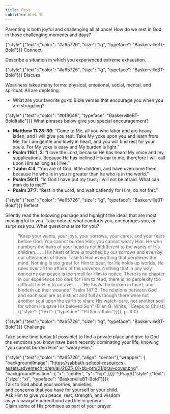 ```yaml
---
title: Rest
subtitle: Week 8
---
```


Parenting is both joyful and challenging all at once! How do we rest in God in those challenging moments and days?

{"style":{"text":{"color": "#a65726", "size": "lg", "typeface": "BaskervilleBT-Bold"}}}
Connect

Describe a situation in which you experienced extreme exhaustion.

{"style":{"text":{"color": "#a65726", "size": "lg", "typeface": "BaskervilleBT-Bold"}}}
Discuss

Weariness takes many forms: physical, emotional, social, mental, and spiritual. All are depleting.

- What are your favorite go-to Bible verses that encourage you when you are struggling?

{"style":{"text":{"color": "#bf9648", "typeface": "BaskervilleBT-BoldItalic"}}}
What phrases below give you special encouragement?
- **Matthew 11:28–30**: “Come to Me, all you who labor and are heavy laden, and I will give you rest. Take My yoke upon you and learn from Me, for I am gentle and lowly in heart, and you will find rest for your souls. For My yoke is easy and My burden is light.”
- **Psalm 116:1, 2**: “I love the Lord, because He has heard My voice and my supplications. Because He has inclined His ear to me, therefore I will call upon Him as long as I live.”
- **1 John 4:4**: “You are of God, little children, and have overcome them, because He who is in you is greater than he who is in the world.”
- **Psalm 56:11**: “In God I have put my trust; I will not be afraid. What can man do to me?”
- **Psalm 37:7**: “Rest in the Lord, and wait patiently for Him; do not fret.”

{"style":{"text":{"color": "#a65726", "size": "lg", "typeface": "BaskervilleBT-Bold"}}}
Reflect

Silently read the following passage and highlight the ideas that are most meaningful to you. Take note of what comforts you, encourages you, or surprises you. What questions arise for you?

> “Keep your wants, your joys, your sorrows, your cares, and your fears before God. You cannot burden Him; you cannot weary Him. He who numbers the hairs of your head is not indifferent to the wants of His children. . . . His heart of love is touched by our sorrows and even by our utterances of them. Take to Him everything that perplexes the mind. Nothing is too great for Him to bear, for He holds up worlds, He rules over all the affairs of the universe. Nothing that in any way concerns our peace is too small for Him to notice. There is no chapter in our experience too dark for Him to read; there is no perplexity too difficult for Him to unravel. . . . ‘He heals the broken in heart, and bindeth up their wounds.’ Psalm 147:3. The relations between God and each soul are as distinct and full as though there were not another soul upon the earth to share His watch-care, not another soul for whom He gave His beloved Son” (Ellen G. White, ^[Steps to Christ]({"style": {"text": {"typeface": "PTSans-Italic"}}}), p. 100).

{"style":{"text":{"color": "#a65726", "size": "lg", "typeface": "BaskervilleBT-Bold"}}}
Challenge

Take some time today (if possible) to find a private place and give to God the emotions you know have been recently dominating your life, knowing “you cannot burden Him” or “weary Him.”

{"style":{"text":{"color": "#a65726", "align": "center"},"wrapper": { "backgroundImage": "https://sabbath-school-resources-assets.adventech.io/en/aij/2025-01-bb-pth/01/pray-cover.png", "backgroundPosition": { "x": "center", "y": "top" }}}}
^[Pray]({"style":{"text":{"size": "xl", "typeface": "BaskervilleBT-Bold"}}})\
Talk to God about your worries, anxieties,\
and concerns that you have for yourself or your child.\
Ask Him to give you peace, rest, strength, and wisdom\
as you navigate parenthood and life in general.\
Claim some of His promises as part of your prayer.